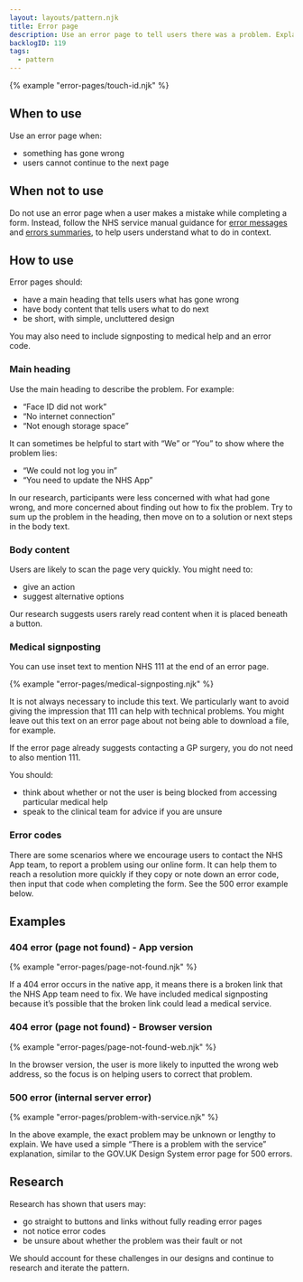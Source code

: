 ```yaml
---
layout: layouts/pattern.njk
title: Error page
description: Use an error page to tell users there was a problem. Explain what has happened and what they can do next.
backlogID: 119
tags:
  - pattern
---
```


{% example "error-pages/touch-id.njk" %}

## When to use

Use an error page when:

- something has gone wrong
- users cannot continue to the next page

## When not to use

Do not use an error page when a user makes a mistake while completing a form. Instead, follow the NHS service manual guidance for [error messages](https://service-manual.nhs.uk/design-system/components/error-message) and [errors summaries](https://service-manual.nhs.uk/design-system/components/error-summary), to help users understand what to do in context.

## How to use

Error pages should:

- have a main heading that tells users what has gone wrong
- have body content that tells users what to do next
- be short, with simple, uncluttered design

You may also need to include signposting to medical help and an error code.

### Main heading

Use the main heading to describe the problem. For example:

- “Face ID did not work”
- “No internet connection”
- “Not enough storage space”

It can sometimes be helpful to start with “We” or “You” to show where the problem lies:

- “We could not log you in”
- “You need to update the NHS App”

In our research, participants were less concerned with what had gone wrong, and more concerned about finding out how to fix the problem. Try to sum up the problem in the heading, then move on to a solution or next steps in the body text.

### Body content

Users are likely to scan the page very quickly. You might need to:

- give an action
- suggest alternative options

Our research suggests users rarely read content when it is placed beneath a button.

### Medical signposting

You can use inset text to mention NHS 111 at the end of an error page.

{% example "error-pages/medical-signposting.njk" %}

It is not always necessary to include this text. We particularly want to avoid giving the impression that 111 can help with technical problems. You might leave out this text on an error page about not being able to download a file, for example.

If the error page already suggests contacting a GP surgery, you do not need to also mention 111.

You should:

- think about whether or not the user is being blocked from accessing particular medical help
- speak to the clinical team for advice if you are unsure

### Error codes

There are some scenarios where we encourage users to contact the NHS App team, to report a problem using our online form. It can help them to reach a resolution more quickly if they copy or note down an error code, then input that code when completing the form. See the 500 error example below.

## Examples

### 404 error (page not found) - App version

{% example "error-pages/page-not-found.njk" %}

If a 404 error occurs in the native app, it means there is a broken link that the NHS App team need to fix. We have included medical signposting because it’s possible that the broken link could lead a medical service.

### 404 error (page not found) - Browser version

{% example "error-pages/page-not-found-web.njk" %}

In the browser version, the user is more likely to inputted the wrong web address, so the focus is on helping users to correct that problem.

### 500 error (internal server error)

{% example "error-pages/problem-with-service.njk" %}

In the above example, the exact problem may be unknown or lengthy to explain. We have used a simple “There is a problem with the service” explanation, similar to the GOV.UK Design System error page for 500 errors.

## Research

Research has shown that users may:

- go straight to buttons and links without fully reading error pages
- not notice error codes
- be unsure about whether the problem was their fault or not

We should account for these challenges in our designs and continue to research and iterate the pattern.
